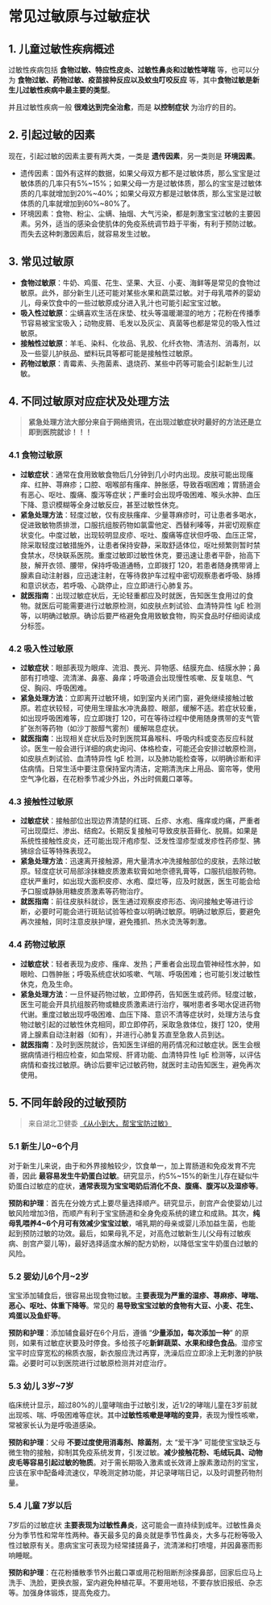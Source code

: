 <script setup>
import ScrollView from '../components/ScrollView.vue'
</script>


# 常见过敏原与过敏症状

<ScrollView>

## 1. 儿童过敏性疾病概述

过敏性疾病包括 **食物过敏、特应性皮炎、过敏性鼻炎和过敏性哮喘** 等，也可以分为 **食物过敏、药物过敏、疫苗接种反应以及蚊虫叮咬反应** 等，其中**食物过敏是新生儿过敏性疾病中最主要的类型**。

并且过敏性疾病一般 **很难达到完全治愈**，而是 **以控制症状** 为治疗的目的。



## 2. 引起过敏的因素

现在，引起过敏的因素主要有两大类，一类是 **遗传因素**，另一类则是 **环境因素**。

- 遗传因素：国外有这样的数据，如果父母双方都不是过敏体质，那么宝宝是过敏体质的几率只有5%~15%；如果父母一方是过敏体质，那么的宝宝是过敏体质的几率就增加到20%~40%；如果父母双方都是过敏体质，那么宝宝是过敏体质的几率就增加到60%~80%了。
- 环境因素：食物、粉尘、尘螨、抽烟、大气污染，都是刺激宝宝过敏的主要因素。另外，适当的感染会使肌体的免疫系统调节趋于平衡，有利于预防过敏。而失去这种刺激因素后，就容易发生过敏。



## 3. 常见过敏原

- **食物过敏原**：牛奶、鸡蛋、花生、坚果、大豆、小麦、海鲜等是常见的食物过敏原。此外，部分新生儿还可能对某些水果和蔬菜过敏。对于母乳喂养的婴幼儿，母亲饮食中的一些过敏原成分进入乳汁也可能引起宝宝过敏。
- **吸入性过敏原**：尘螨喜欢生活在床垫、枕头等温暖潮湿的地方；花粉在传播季节容易被宝宝吸入；动物皮屑、毛发以及灰尘、真菌等也都是常见的吸入性过敏原。
- **接触性过敏原**：羊毛、染料、化妆品、乳胶、化纤衣物、清洁剂、消毒剂，以及一些婴儿护肤品、塑料玩具等都可能是接触性过敏原。
- **药物过敏原**：青霉素、头孢菌素、退烧药、某些中药等可能会引起新生儿过敏。



## 4. 不同过敏原对应症状及处理方法

> **紧急处理方法大部分来自于网络资讯，在出现过敏症状时最好的方法还是立即到医院就诊！！！**

### 4.1 食物过敏原

- **过敏症状**：通常在食用致敏食物后几分钟到几小时内出现。皮肤可能出现瘙痒、红肿、荨麻疹；口腔、咽喉部有瘙痒、肿胀感，导致吞咽困难；胃肠道会有恶心、呕吐、腹痛、腹泻等症状；严重时会出现呼吸困难、喉头水肿、血压下降、意识模糊等全身过敏反应，甚至过敏性休克。
- **紧急处理方法**：轻度过敏，仅有皮肤瘙痒、少量荨麻疹时，可让患者多喝水，促进致敏物质排泄，口服抗组胺药物如氯雷他定、西替利嗪等，并密切观察症状变化。中度过敏，出现较明显皮疹、呕吐、腹痛等症状但呼吸、血压正常，除采取轻度过敏措施外，让患者保持安静，采取舒适体位，呕吐频繁则暂时禁食禁水，尽快联系医院。重度过敏即过敏性休克，要迅速让患者平卧，抬高下肢，解开衣领、腰带，保持呼吸道通畅，立即拨打 120，若患者随身携带肾上腺素自动注射器，应迅速注射，在等待救护车过程中密切观察患者呼吸、脉搏和意识状态，若呼吸、心跳停止，应立即进行心肺复苏。
- **就医指南**：出现过敏症状后，无论轻重都应及时就医，告知医生食用过的食物。就医后可能需要进行过敏原检测，如皮肤点刺试验、血清特异性 IgE 检测等，以明确过敏原。确诊后要严格避免食用致敏食物，购买食品时仔细阅读成分标签。

### 4.2 吸入性过敏原

- **过敏症状**：眼部表现为眼痒、流泪、畏光、异物感、结膜充血、结膜水肿；鼻部有打喷嚏、流清涕、鼻塞、鼻痒；呼吸道会出现慢性咳嗽、反复喘息、气促、胸闷、呼吸困难。
- **紧急处理方法**：立即离开过敏环境，如到室内关闭门窗，避免继续接触过敏原。若症状较轻，可使用生理盐水冲洗鼻腔、眼部，缓解不适。若症状较重，如出现呼吸困难等，应立即拨打 120，可在等待过程中使用随身携带的支气管扩张剂等药物（如沙丁胺醇气雾剂）缓解喘息症状。
- **就医指南**：出现相关症状后及时到医院耳鼻喉科、呼吸内科或变态反应科就诊。医生一般会进行详细的病史询问、体格检查，可能还会安排过敏原检测，如皮肤点刺试验、血清特异性 IgE 检测，以及肺功能检查等，以明确诊断和评估病情。日常生活中要注意保持室内清洁，定期清洗床上用品、窗帘等，使用空气净化器，在花粉季节减少外出，外出时佩戴口罩等。

### 4.3 接触性过敏原

- **过敏症状**：接触部位出现边界清楚的红斑、丘疹、水疱、瘙痒或灼痛，严重者可出现糜烂、渗出、结痂2。长期反复接触可导致皮肤苔藓化、脱屑。如果是系统性接触性皮炎，还可能出现汗疱疹型、泛发性湿疹型或发疹性药疹型、狒狒综合征等特殊表现2。
- **紧急处理方法**：迅速离开接触源，用大量清水冲洗接触部位的皮肤，去除过敏原。轻度症状可局部涂抹糖皮质激素软膏如地奈德乳膏等，口服抗组胺药物。症状严重时，如出现大面积皮疹、水疱、糜烂等，应及时就医，医生可能会给予口服或静脉用糖皮质激素等药物治疗。
- **就医指南**：前往皮肤科就诊，医生通过观察皮疹形态、询问接触史等进行诊断，必要时可能会进行斑贴试验等检查以明确过敏原。明确过敏原后，要避免再次接触，同时注意皮肤护理，避免搔抓、热水烫洗等刺激。

### 4.4 药物过敏原

- **过敏症状**：轻者表现为皮疹、瘙痒、发热；严重者会出现血管神经性水肿，如眼睑、口唇肿胀；呼吸系统症状如咳嗽、气喘、呼吸困难；也可能引发过敏性休克，危及生命。
- **紧急处理方法**：一旦怀疑药物过敏，立即停药，告知医生或药师。轻度过敏，医生可能会开具抗组胺药物或糖皮质激素进行治疗，嘱咐患者多喝水促进药物代谢。重度过敏出现呼吸困难、血压下降、意识不清等症状时，处理方法与食物过敏引起的过敏性休克相同，即立即停药，采取急救体位，拨打 120，使用肾上腺素自动注射器（如有），并进行心肺复苏直至急救人员到达。
- **就医指南**：及时到医院就诊，告知医生详细的用药情况和过敏症状。医生会根据病情进行相应检查，如血常规、肝肾功能、血清特异性 IgE 检测等，以评估病情和查找过敏原。确诊后要牢记过敏药物，就医时主动告知医生，避免再次使用。



## 5. 不同年龄段的过敏预防

> 来自湖北卫健委 [《从小到大，帮宝宝防过敏》](https://wjw.hubei.gov.cn/bmdt/jkhb/jkkp/201910/t20191030_152778.shtml)

### 5.1 新生儿0~6个月

对于新生儿来说，由于和外界接触较少，饮食单一，加上胃肠道和免疫发育不完善，因此 **最容易发生牛奶蛋白过敏**。研究显示，约5%~15%的新生儿存在疑似牛奶蛋白过敏症的症状，**通常表现为宝宝喝奶后消化不良、腹痛、腹泻以及湿疹等**。

**预防和护理**：首先在分娩方式上要尽量选择顺产。研究显示，剖宫产会使婴幼儿过敏风险增加3倍，而顺产有利于宝宝肠道和全身免疫系统的建立和成熟。其次，**纯母乳喂养4~6个月可有效减少宝宝过敏**，哺乳期的母亲或婴儿添加益生菌，也能起到预防过敏的功效。最后，如果母乳不足，对高危过敏新生儿(父母有过敏疾病、剖宫产婴儿等)，最好选择适度水解的配方奶粉，以降低宝宝牛奶蛋白过敏的风险。

### 5.2 婴幼儿6个月~2岁

宝宝添加辅食后，很容易出现食物过敏。主**要表现为严重的湿疹、荨麻疹、哮喘、恶心、呕吐、体重下降等**。常见的 **易导致宝宝过敏的食物有大豆、小麦、花生、鸡蛋以及鱼虾等**。

**预防和护理**：添加辅食最好在6个月后，遵循 “**少量添加，每次添加一种**” 的原则，如果有过敏症状要及时停食。多给孩子吃**新鲜蔬菜、水果和绿色食品**。湿疹宝宝平时应穿宽松的棉质衣服，新衣服应洗过再穿，洗澡后应立即涂上无刺激的护肤霜。必要时可以到医院进行过敏原检测并对症治疗。

### 5.3 幼儿 3岁~7岁

临床统计显示，超过80%的儿童哮喘由于过敏引发，近1/2的哮喘儿童在3岁前就出现咳、喘、呼吸困难等症状。其中**过敏性咳嗽是哮喘的变异**，表现为慢性咳嗽，常被家长认为是呼吸道感染。

**预防和护理**：父母 **不要过度使用消毒剂、除菌剂**，太 “爱干净” 可能使宝宝缺乏与微生物的接触，抑制其免疫系统发育，引发过敏。**减少接触花粉、毛绒玩具、动物皮毛等容易引起过敏的物质**。对于需长期吸入激素或长效肾上腺素激动剂的宝宝，应该在家中配备峰流速仪，早晚测定肺功能，并记录哮喘日记，以及时调整药物剂量。

### 5.4 儿童 7岁以后

7岁后的过敏症状 **主要表现为过敏性鼻炎**，这可能会一直持续到成年。过敏性鼻炎分为季节性和常年性两种。春天最多见的鼻炎就是季节性鼻炎，大多与花粉等吸入性过敏原有关。患病宝宝可表现为经常揉搓鼻子，流清涕和打喷嚏，并因鼻塞而影响睡眠。 

**预防和护理**：在花粉播散季节外出戴口罩或用花粉阻断剂涂搽鼻部，回家后应马上洗手、洗脸，更换衣服，室内避免种植花草。不要用地毯，不要存放旧报纸、杂志等。加强身体锻炼，提高免疫力。



</ScrollView>